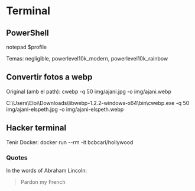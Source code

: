 # Terminal

## PowerShell

notepad $profile

Temas: negligible, powerlevel10k_modern, powerlevel10k_rainbow

## Convertir fotos a webp

Original (amb el path): cwebp -q 50 img/ajani.jpg -o img/ajani.webp

C:\Users\Eloi\Downloads\libwebp-1.2.2-windows-x64\bin\cwebp.exe -q 50 img/ajani-elspeth.jpg -o img/ajani-elspeth.webp

## Hacker terminal

Tenir Docker: docker run --rm -it bcbcarl/hollywood

### Quotes

In the words of Abraham Lincoln:

> Pardon my French
